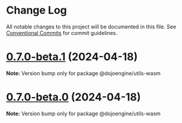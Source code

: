 # Change Log

All notable changes to this project will be documented in this file.
See [Conventional Commits](https://conventionalcommits.org) for commit guidelines.

# [0.7.0-beta.1](https://github.com/dojoengine/dojo.js/compare/v0.7.0-beta.0...v0.7.0-beta.1) (2024-04-18)

**Note:** Version bump only for package @dojoengine/utils-wasm





# [0.7.0-beta.0](https://github.com/dojoengine/dojo.js/compare/v0.6.122...v0.7.0-beta.0) (2024-04-18)

**Note:** Version bump only for package @dojoengine/utils-wasm
